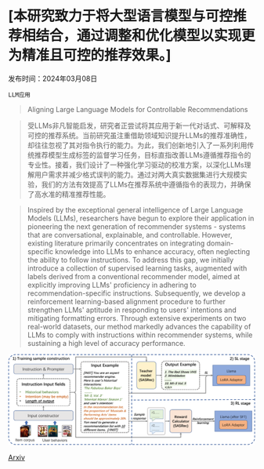 # [本研究致力于将大型语言模型与可控推荐相结合，通过调整和优化模型以实现更为精准且可控的推荐效果。]

发布时间：2024年03月08日

`LLM应用`

> Aligning Large Language Models for Controllable Recommendations

> 受LLMs非凡智能启发，研究者正尝试将其应用于新一代对话式、可解释及可控的推荐系统。当前研究虽注重借助领域知识提升LLMs的推荐准确性，却往往忽视了其对指令执行的能力。为此，我们创新地引入了一系列利用传统推荐模型生成标签的监督学习任务，目标直指改善LLMs遵循推荐指令的专业性。接着，我们设计了一种强化学习驱动的校准方案，以深化LLMs理解用户需求并减少格式误判的能力。通过对两大真实数据集进行大规模实验，我们的方法有效提高了LLMs在推荐系统中遵循指令的表现力，并确保了高水准的精准推荐性能。

> Inspired by the exceptional general intelligence of Large Language Models (LLMs), researchers have begun to explore their application in pioneering the next generation of recommender systems - systems that are conversational, explainable, and controllable. However, existing literature primarily concentrates on integrating domain-specific knowledge into LLMs to enhance accuracy, often neglecting the ability to follow instructions. To address this gap, we initially introduce a collection of supervised learning tasks, augmented with labels derived from a conventional recommender model, aimed at explicitly improving LLMs' proficiency in adhering to recommendation-specific instructions. Subsequently, we develop a reinforcement learning-based alignment procedure to further strengthen LLMs' aptitude in responding to users' intentions and mitigating formatting errors. Through extensive experiments on two real-world datasets, our method markedly advances the capability of LLMs to comply with instructions within recommender systems, while sustaining a high level of accuracy performance.

![本研究致力于将大型语言模型与可控推荐相结合，通过调整和优化模型以实现更为精准且可控的推荐效果。](../../../paper_images/2403.05063/x1.png)

[Arxiv](https://arxiv.org/abs/2403.05063)